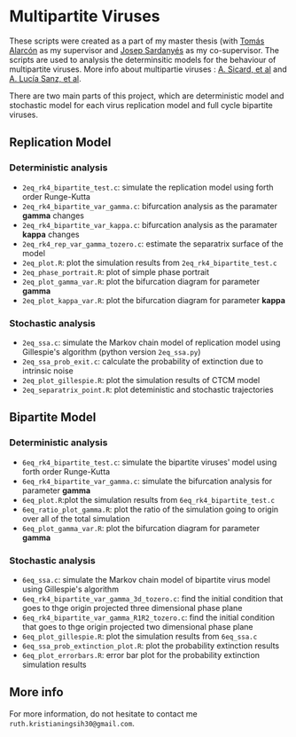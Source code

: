 # Multipartite Viruses

These scripts were created as a part of my master thesis (with [Tomás Alarcón](https://www.icrea.cat/Web/ScientificStaff/tomas-alarcon-210760) as my supervisor and [Josep Sardanyés](http://complex.upf.es/~josep/Site/Welcome.html) as my co-supervisor. The scripts are used to analysis the determinsitic models for the behaviour of multipartite viruses. More info about multipartie viruses : [A. Sicard, et al](https://www.ncbi.nlm.nih.gov/pmc/articles/PMC5094692/) and [A. Lucía Sanz, et al](https://www.nature.com/articles/s41540-017-0035-y).

There are two main parts of this project, which are deterministic model and stochastic model for each virus replication model and full cycle bipartite viruses. 

## Replication Model
### Deterministic analysis
- `2eq_rk4_bipartite_test.c`: simulate the replication model using forth order Runge-Kutta
- `2eq_rk4_bipartite_var_gamma.c`: bifurcation analysis as the paramater **gamma** changes
- `2eq_rk4_bipartite_var_kappa.c`: bifurcation analysis as the paramater **kappa** changes
- `2eq_rk4_rep_var_gamma_tozero.c`: estimate the separatrix surface of the model
- `2eq_plot.R`: plot the simulation results from `2eq_rk4_bipartite_test.c`
- `2eq_phase_portrait.R`: plot of simple phase portrait
- `2eq_plot_gamma_var.R`: plot the bifurcation diagram for parameter **gamma**
- `2eq_plot_kappa_var.R`: plot the bifurcation diagram for parameter **kappa**


### Stochastic analysis
- `2eq_ssa.c`: simulate the Markov chain model of replication model using Gillespie's algorithm (python version `2eq_ssa.py`)
- `2eq_ssa_prob_exit.c`: calculate the probability of extinction due to intrinsic noise
- `2eq_plot_gillespie.R`: plot the simulation results of CTCM model
- `2eq_separatrix_point.R`: plot deteministic and stochastic trajectories

## Bipartite Model
### Deterministic analysis
- `6eq_rk4_bipartite_test.c`: simulate the bipartite viruses' model using forth order Runge-Kutta
- `6eq_rk4_bipartite_var_gamma.c`: simulate the bifurcation analysis for parameter **gamma**
- `6eq_plot.R`:plot the simulation results from `6eq_rk4_bipartite_test.c`
- `6eq_ratio_plot_gamma.R`: plot the ratio of the simulation going to origin over all of the total simulation
- `6eq_plot_gamma_var.R`: plot the bifurcation diagram for parameter **gamma**

### Stochastic analysis
- `6eq_ssa.c`: simulate the Markov chain model of bipartite virus model using Gillespie's algorithm
- `6eq_rk4_bipartite_var_gamma_3d_tozero.c`: find the initial condition that goes to thge origin projected three dimensional phase plane
- `6eq_rk4_bipartite_var_gamma_R1R2_tozero.c`: find the initial condition that goes to thge origin projected two dimensional phase plane
- `6eq_plot_gillespie.R`: plot the simulation results from `6eq_ssa.c`
- `6eq_ssa_prob_extinction_plot.R`: plot the probability extinction results
- `6eq_plot_errorbars.R`: error bar plot for the probability extinction simulation results

## More info
For more information, do not hesitate to contact me `ruth.kristianingsih30@gmail.com`.


